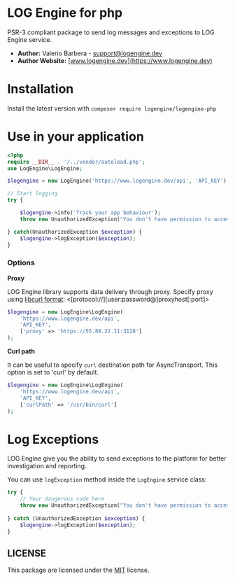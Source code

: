 # LOG Engine for php

PSR-3 compliant package to send log messages and exceptions to LOG Engine service.

- **Author:** Valerio Barbera - [support@logengine.dev](mailto:support@logengine.dev)
- **Author Website:** [www.logengine.dev](https://www.logengine.dev)


# Installation
Install the latest version with `composer require logengine/logengine-php`

# Use in your application

```php
<?php
require __DIR__ . '/../vendor/autoload.php';
use LogEngine\LogEngine;

$logengine = new LogEngine('https://www.logengine.dev/api', 'API_KEY');

// Start logging
try {

    $logengine->info('Track your app behaviour');
    throw new UnauthorizedException("You don't have permission to access.");

} catch(UnauthorizedException $exception) {
    $logengine->logException($exception);
}
```

### Options

**Proxy**

LOG Engine library supports data delivery through proxy. Specify proxy using [libcurl format](http://curl.haxx.se/libcurl/c/CURLOPT_PROXY.html): <[protocol://][user:password@]proxyhost[:port]>

```php
$logengine = new LogEngine\LogEngine(
    'https://www.logengine.dev/api', 
    'API_KEY', 
    ['proxy' => 'https://55.88.22.11:3128']
);
```

**Curl path**

It can be useful to specify `curl` destination path for AsyncTransport. This option is set to 'curl' by default.

```php
$logengine = new LogEngine\LogEngine(
    'https://www.logengine.dev/api', 
    'API_KEY', 
    ['curlPath' => '/usr/bin/curl']
);
```

# Log Exceptions

LOG Engine give you the ability to send exceptions to the platform for better investigation and reporting.

You can use `logException` method inside the `LogEngine` service class:

```php
try {
    // Your dangerous code here
    throw new UnauthorizedException("You don't have permission to access.");
    
} catch (UnauthorizedException $exception) {
    $logengine->logException($exception);
}
```

## LICENSE

This package are licensed under the [MIT](LICENSE) license.
